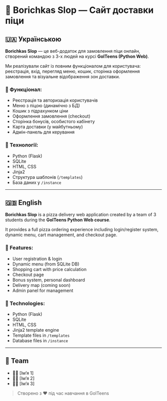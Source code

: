 # 🍕 Borichkas Slop — Сайт доставки піци

## 🇺🇦 Українською

**Borichkas Slop** — це веб-додаток для замовлення піци онлайн, створений командою з 3-х людей на курсі **GoITeens (Python Web)**.

Ми реалізували сайт із повним функціоналом для користувача: реєстрація, вхід, перегляд меню, кошик, сторінка оформлення замовлення та візуальне відображення зон доставки.

### 🚀 Функціонал:
- Реєстрація та авторизація користувачів
- Меню з піцою (динамічно з БД)
- Кошик з підрахунком ціни
- Оформлення замовлення (checkout)
- Сторінка бонусів, особистого кабінету
- Карта доставки (у майбутньому)
- Адмін-панель для керування

### 🧠 Технології:
- Python (Flask)
- SQLite
- HTML, CSS
- Jinja2
- Структура шаблонів (`/templates`)
- База даних у `/instance`

---

## 🇬🇧 English

**Borichkas Slop** is a pizza delivery web application created by a team of 3 students during the **GoITeens Python Web course**.

It provides a full pizza ordering experience including login/register system, dynamic menu, cart management, and checkout page.

### 🚀 Features:
- User registration & login
- Dynamic menu (from SQLite DB)
- Shopping cart with price calculation
- Checkout page
- Bonus system, personal dashboard
- Delivery map (coming soon)
- Admin panel for management

### 🧠 Technologies:
- Python (Flask)
- SQLite
- HTML, CSS
- Jinja2 template engine
- Template files in `/templates`
- Database files in `/instance`

---

## 👥 Team
- 🧑‍💻 [Ім’я 1]
- 👩‍💻 [Ім’я 2]
- 🧑‍💻 [Ім’я 3]

> Створено з ❤️ під час навчання в GoITeens
